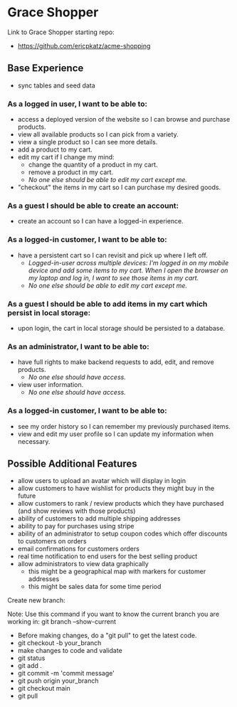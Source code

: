 # Grace Shopper

Link to Grace Shopper starting repo:

- https://github.com/ericpkatz/acme-shopping

## Base Experience

- sync tables and seed data

### As a logged in user, I want to be able to:

- access a deployed version of the website so I can browse and purchase products.
- view all available products so I can pick from a variety.
- view a single product so I can see more details.
- add a product to my cart.
- edit my cart if I change my mind:
  - change the quantity of a product in my cart.
  - remove a product in my cart.
  - _No one else should be able to edit my cart except me._
- "checkout" the items in my cart so I can purchase my desired goods.

### As a guest I should be able to create an account:

- create an account so I can have a logged-in experience.

### As a logged-in customer, I want to be able to:

- have a persistent cart so I can revisit and pick up where I left off.
  - _Logged-in-user across multiple devices: I'm logged in on my mobile device and add some items to my cart. When I open the browser on my laptop and log in, I want to see those items in my cart._
  - _No one else should be able to edit my cart except me._

### As a guest I should be able to add items in my cart which persist in local storage:

- upon login, the cart in local storage should be persisted to a database.

### As an administrator, I want to be able to:

- have full rights to make backend requests to add, edit, and remove products.
  - _No one else should have access._
- view user information.
  - _No one else should have access._

### As a logged-in customer, I want to be able to:

- see my order history so I can remember my previously purchased items.
- view and edit my user profile so I can update my information when necessary.

## Possible Additional Features

- allow users to upload an avatar which will display in login
- allow customers to have wishlist for products they might buy in the future
- allow customers to rank / review products which they have purchased (and show reviews with those products)
- ability of customers to add multiple shipping addresses
- ability to pay for purchases using stripe
- ability of an administrator to setup coupon codes which offer discounts to customers on orders
- email confirmations for customers orders
- real time notification to end users for the best selling product
- allow administrators to view data graphically
  - this might be a geographical map with markers for customer addresses
  - this might be sales data for some time period

Create new branch: 

Note: Use this command if you want to know the current branch you are working in: git branch –show-current

- Before making changes, do a "git pull" to get the latest code.
- git checkout -b your_branch
- make changes to code and validate
- git status
- git add .
- git commit -m 'commit message'
- git push origin your_branch
- git checkout main
- git pull

